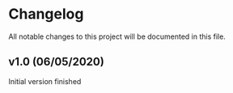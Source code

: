 
# Changelog

All notable changes to this project will be documented in this file.


## v1.0 (06/05/2020)

Initial version finished